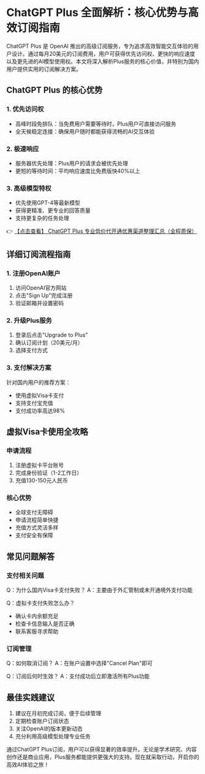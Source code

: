 # ChatGPT Plus 全面解析：核心优势与高效订阅指南

ChatGPT Plus 是 OpenAI 推出的高级订阅服务，专为追求高效智能交互体验的用户设计。通过每月20美元的订阅费用，用户可获得优先访问权、更快的响应速度以及更先进的AI模型使用权。本文将深入解析Plus服务的核心价值，并特别为国内用户提供实用的订阅解决方案。

## ChatGPT Plus 的核心优势

### 1. 优先访问权
- 高峰时段免排队：当免费用户需要等待时，Plus用户可直接访问服务
- 全天候稳定连接：确保用户随时都能获得流畅的AI交互体验

### 2. 极速响应
- 服务器优先处理：Plus用户的请求会被优先处理
- 更短的等待时间：平均响应速度比免费版快40%以上

### 3. 高级模型特权
- 优先使用GPT-4等最新模型
- 获得更精准、更专业的回答质量
- 支持更复杂的任务处理

👉 [【点击查看】 ChatGPT Plus 专业低价代开通优惠渠道整理汇总（全程质保）](https://bit.ly/DaiKai)

## 详细订阅流程指南

### 1. 注册OpenAI账户
1. 访问OpenAI官方网站
2. 点击"Sign Up"完成注册
3. 验证邮箱并设置密码

### 2. 升级Plus服务
1. 登录后点击"Upgrade to Plus"
2. 确认订阅计划（20美元/月）
3. 选择支付方式

### 3. 支付解决方案
针对国内用户的推荐方案：
- 使用虚拟Visa卡支付
- 支持支付宝充值
- 支付成功率高达98%

## 虚拟Visa卡使用全攻略

### 申请流程
1. 注册虚拟卡平台账号
2. 完成身份验证（1-2工作日）
3. 充值130-150元人民币

### 核心优势
- 全球支付无障碍
- 申请流程简单快捷
- 充值方式灵活多样
- 支付安全有保障

## 常见问题解答

### 支付相关问题
Q：为什么国内Visa卡支付失败？
A：主要由于外汇管制或未开通境外支付功能

Q：虚拟卡支付失败怎么办？
- 确认卡内余额充足
- 检查卡信息输入是否正确
- 联系客服寻求帮助

### 订阅管理
Q：如何取消订阅？
A：在账户设置中选择"Cancel Plan"即可

Q：订阅后何时生效？
A：支付成功后立即激活所有Plus功能

## 最佳实践建议

1. 建议在月初完成订阅，便于后续管理
2. 定期检查账户订阅状态
3. 关注OpenAI的版本更新动态
4. 充分利用高级模型处理专业任务

通过ChatGPT Plus订阅，用户可以获得显著的效率提升。无论是学术研究、内容创作还是商业应用，Plus服务都能提供更强大的支持。现在就采取行动，开启你的高效AI体验之旅！